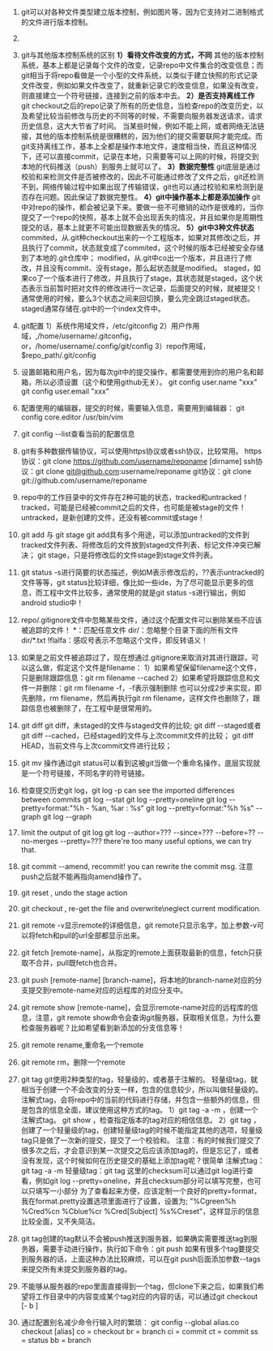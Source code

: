 1. git可以对各种文件类型建立版本控制，例如图片等，因为它支持对二进制格式的文件进行版本控制。

2. 

3. git与其他版本控制系统的区别
  **1）看待文件改变的方式，不同**
  其他的版本控制系统，基本上都是记录每个文件的改变，记录repo中文件集合的改变信息；而git相当于将repo看做是一个小型的文件系统，以类似于建立快照的形式记录文件改变，例如如果文件改变了，就重新记录它的改变信息，如果没有改变，则直接建立一个符号链接，连接到之前的版本中去。
  **2）是否支持离线工作**
  git checkout之后的repo记录了所有的历史信息，当检查repo的改变历史，以及希望比较当前修改与历史的不同等的时候，不需要向服务器发送请求，请求历史信息，这大大节省了时间。
  当某些时候，例如不能上网，或者网络无法链接，其他的版本控制系统是很糟糕的，因为他们的提交需要联网才能完成。而git支持离线工作，基本上全都是操作本地文件，速度相当快，而且这种情况下，还可以直接commit，记录在本地，只需要等可以上网的时候，将提交到本地的代码推送（push）到服务上就可以了。
  **3）数据完整性**
  git底层是通过校验和来检测文件是否被修改的，因此不可能通过修改了文件之后，git还检测不到，网络传输过程中如果出现了传输错误，git也可以通过校验和来检测到是否存在问题。因此保证了数据完整性。
  **4）git中操作基本上都是添加操作**
  git中对repo的操作，都会被记录下来。要做一些不可撤销的动作是很难的，当你提交了一个repo的快照，基本上就不会出现丢失的情况，并且如果你是周期性提交的话，基本上就更不可能出现数据丢失的情况。
  **5）git中3种文件状态**
  commited，从.git种checkout出来的一个工程版本，如果对其修改i之后，并且执行了commit，状态就变成了commited，这个时候的版本已经被安全存储到了本地的.git仓库中；
  modified，从.git中co出一个版本，并且进行了修改，并且没有commit、没有stage，那么起状态就是modified。
  staged，如果co了一个版本进行了修改，并且执行了stage，其状态就是staged，这个状态表示当前暂时把对文件的修改进行一次记录，后面提交的时候，就被提交！
  通常使用的时候，要么3个状态之间来回切换，要么完全跳过staged状态。staged通常存储在.git中的一个index文件中。

4. git配置
  1）系统作用域文件，/etc/gitconfig
  2）用户作用域，,/home/username/.gitconfig，or，/home/username/.config/git/config
  3）repo作用域，$repo_path/.git/config

5. 设置邮箱和用户名，因为每次git中的提交操作，都需要使用到你的用户名和邮箱，所以必须设置（这个和使用github无关）。
  git config user.name "xxx"
  git config user.email "xxx"

6. 配置使用的编辑器，提交的时候，需要输入信息，需要用到编辑器：
  git config core.editor /usr/bin/vim

7. git config --list查看当前的配置信息

8. git有多种数据传输协议，可以使用https协议或者ssh协议，比较常用。
  https协议：git clone https://github.com/username/reponame [dirname]
  ssh协议：git clone git@github.com:username/reponame
  git协议：git clone git://github.com/username/reponame

9. repo中的工作目录中的文件存在2种可能的状态，tracked和untracked！
  tracked，可能是已经被commit之后的文件，也可能是被stage的文件！
  untracked，是新创建的文件，还没有被commit或stage！

10. git add 与 git stage
  git add具有多个用途，可以添加untracked的文件到tracked文件列表、将修改后的文件放到staged文件列表、标记文件冲突已解决；
  git stage，只是将修改后的文件stage到stage文件列表。

11. git status -s进行简要的状态描述，例如M表示修改后的，??表示untracked的文件等等，git status比较详细，像比如一些ide，为了尽可能显示更多的信息，而工程中文件比较多，通常使用的就是git status -s进行输出，例如android studio中！

12. repo/.gitignore文件中忽略某些文件，通过这个配置文件可以删除某些不应该被追踪的文件！
   \*：匹配任意文件
   dir/：忽略整个目录下面的所有文件
   dir/*.txt
   !flalfa：感叹号表示不忽略这个文件，即反转语义！

13. 如果是之前文件被追踪过了，现在想通过.gitignore来取消对其进行跟踪，可以这么做，假定这个文件是filename：
   1）如果希望保留filename这个文件，只是删除跟踪信息：git rm filename --cached
   2）如果希望将跟踪信息和文件一并删除：git rm filename -f，-f表示强制删除
   也可以分成2步来实现，即先删除，rm filename，然后再执行git rm filename，这样文件也删除了，跟踪信息也被删除了，在工程中是很常用的。

14. git diff
   git diff，未staged的文件与staged文件的比较;
   git diff --staged或者git diff --cached，已经staged的文件与上次commit文件的比较；
   git diff HEAD，当前文件与上次commit文件进行比较；

15. git mv 操作通过git status可以看到这被git当做一个重命名操作，底层实现就是一个符号链接，不同名字的符号链接。

16. 检查提交历史git log，git log -p can see the imported differences between commits
   git log --stat
   git log --pretty=oneline
   git log --pretty=format:"%h - %an, %ar : %s"
   git log --pretty=format:"%h %s" --graph
   git log --graph

17. limit the output of git log
   git log --author=??? --since=??? --before=?? --no-merges --pretty=???
   there're too many useful options, we can try that.

18. git commit --amend, recommit! you can rewrite the commit msg. 注意push之后就不能再指向amend操作了。

19. git reset <file>, undo the stage action
20. git checkout <file>, re-get the file and overwrite\neglect current modification.
21. git remote -v显示remote的详细信息，git remote只显示名字，加上参数-v可以将fetch和pull的url全部都显示出来。
22. git fetch [remote-name]，从指定的remote上面获取最新的信息，fetch只获取不合并，pull既fetch也合并。
23. git push [remote-name] [branch-name]，将本地的branch-name对应的分支提交到remote-name对应的远程库的对应分支中。
24. git remote show [remote-name]，会显示remote-name对应的远程库的信息，注意，git remote show命令会查询git服务器，获取相关信息，为什么要检查服务器呢？比如希望看到新添加的分支信息等！
25. git remote rename,重命名一个remote
26. git remote rm，删除一个remote
27. git tag
   git使用2种类型的tag，轻量级的，或者基于注解的。
   轻量级tag，就相当于创建一个不会改变的分支一样，包含的信息较少，所以叫做轻量级的。
   注解式tag，会将repo中的当前的代码进行存储，并包含一些额外的信息，但是包含的信息全面，建议使用这种方式的tag。
   1）git tag -a <tag-version> -m <comments>，创建一个注解式tag。
   git show <tag-version>，检查指定版本的tag对应的相信信息。
   2）git tag <tag-version>，创建了一个轻量级的tag，创建轻量级tag的时候不能指定其他的选项，轻量级tag只是做了一次新的提交，提交了一个校验和。
   注意：有的时候我们提交了很多次之后，才会意识到某一次提交之后应该添加tag的，但是忘记了，或者没有发现，这个时候如何在历史提交的基础上添加tag呢？很简单
   注解式tag：git tag -a <tag-version> -m <comment> <checksum>
   轻量级tag：git tag <tag-version> <checksum>
   这里的checksum可以通过git log进行查看，例如git log --pretty=oneline，并且checksum部分可以填写完整，也可以只填写一小部分
   为了查看起来方便，应该定制一个良好的pretty=format，我在format.pretty设置选项里面进行了设置，设置为;
   "%Cgreen%h %Cred%cn %Cblue%cr %Cred[Subject] %s%Creset"，这样显示的信息比较全面，又不失简洁。
28. git tag创建的tag默认不会被push推送到服务器，如果确实需要推送tag到服务器，需要手动进行操作，执行如下命令：git push <remote-name> <tag-name>
   如果有很多个tag要提交到服务器的话，上面这种办法比较麻烦，可以在git push后面添加参数--tags来提交所有未提交到服务器的tag。
29. 不能够从服务器的repo里面直接得到一个tag，但clone下来之后，如果我们希望将工作目录中的内容变成某个tag对应的内容的话，可以通过git checkout [- b <new-branch-name>]  <startpoint>
30. 通过配置别名减少命令行输入时的繁琐：
   git config --global alias.co checkout
   [alias]
         co = checkout
         br = branch
         ci = commit
         ct = commit
         ss = status
         bb = branch



